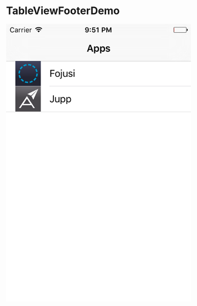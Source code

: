 # TableViewFooterDemo

![](https://raw.githubusercontent.com/dasdom/TableViewFooterDemo/master/Simulator%20Screen%20Shot%2029.06.2015%2021.51.22.png)
